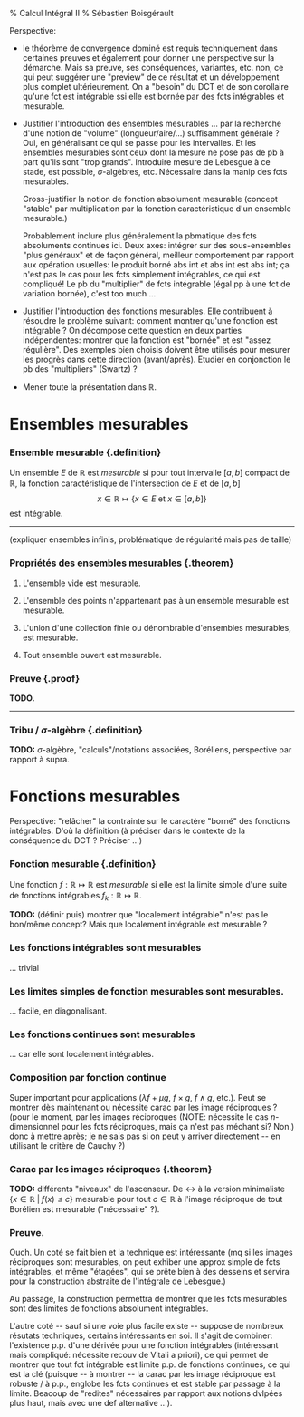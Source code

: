 % Calcul Intégral II
% Sébastien Boisgérault

Perspective:

  - le théorème de convergence dominé est requis techniquement dans certaines
    preuves et également pour donner une perspective sur la démarche.
    Mais sa preuve, ses conséquences, variantes, etc. non, ce qui peut
    suggérer une "preview" de ce résultat et un développement plus complet
    ultérieurement. On a "besoin" du DCT et de son corollaire qu'une fct
    est intégrable ssi elle est bornée par des fcts intégrables et mesurable.

  - Justifier l'introduction des ensembles mesurables ... par la recherche
    d'une notion de "volume" (longueur/aire/...) suffisamment générale ?
    Oui, en généralisant ce qui se passe pour les intervalles.
    Et les ensembles mesurables sont ceux dont la mesure ne pose pas de pb
    à part qu'ils sont "trop grands".
    Introduire mesure de Lebesgue à ce stade, est possible, 
    $\sigma$-algèbres, etc. Nécessaire dans la manip des fcts mesurables.

    Cross-justifier la notion de fonction absolument mesurable 
    (concept "stable" par multiplication par la fonction caractéristique
    d'un ensemble mesurable.)

    Probablement inclure plus généralement la pbmatique des fcts 
    absoluments continues ici. Deux axes: intégrer sur des sous-ensembles
    "plus généraux" et de façon général, meilleur comportement par rapport
    aux opération usuelles: le produit borné abs int et abs int est abs int;
    ça n'est pas le cas pour les fcts simplement intégrables, ce qui est
    compliqué! Le pb du "multiplier" de fcts intégrable (égal pp à une fct
    de variation bornée), c'est too much ...

  - Justifier l'introduction des fonctions mesurables. Elle contribuent
    à résoudre le problème suivant: comment montrer qu'une fonction est
    intégrable ? On décompose cette question en deux parties indépendentes: 
    montrer que la fonction est "bornée" et est "assez régulière".
    Des exemples bien choisis doivent être utilisés pour mesurer les
    progrès dans cette direction (avant/après). Etudier en conjonction
    le pb des "multipliers" (Swartz) ?

  - Mener toute la présentation dans $\mathbb{R}$.
   
Ensembles mesurables
================================================================================

### Ensemble mesurable {.definition}

Un ensemble $E$ de $\mathbb{R}$ est *mesurable* si pour tout intervalle
$[a, b]$ compact de $\mathbb{R}$, la fonction caractéristique de 
l'intersection de $E$ et de $[a, b]$ 
$$
x \in \mathbb{R} \mapsto \{x \in E \mbox{ et } x \in [a, b]\}
$$
est intégrable.

--------------------------------------------------------------------------------

(expliquer ensembles infinis, problématique de régularité mais pas de taille)


### Propriétés des ensembles mesurables {.theorem}

 1. L'ensemble vide est mesurable.

 2. L'ensemble des points n'appartenant pas à un ensemble mesurable est mesurable.

 3. L'union d'une collection finie ou dénombrable d'ensembles mesurables,
    est mesurable.

 4. Tout ensemble ouvert est mesurable.

### Preuve {.proof}

**TODO.**

--------------------------------------------------------------------------------

### Tribu / $\sigma$-algèbre {.definition}

**TODO:** $\sigma$-algèbre, "calculs"/notations associées, Boréliens, 
perspective par rapport à supra.


Fonctions mesurables
================================================================================

Perspective: "relâcher" la contrainte sur le caractère "borné" des fonctions
intégrables. D'où la définition (à préciser dans le contexte de la conséquence
du DCT ? Préciser ...)

### Fonction mesurable {.definition}
Une fonction $f:\mathbb{R} \mapsto \mathbb{R}$ est *mesurable* 
si elle est la limite simple d'une suite de fonctions intégrables 
$f_k:\mathbb{R} \mapsto \mathbb{R}$.

**TODO:** (définir puis) montrer que "localement intégrable" n'est pas le
bon/même concept? Mais que localement intégrable est mesurable ?

### Les fonctions intégrables sont mesurables

... trivial

### Les limites simples de fonction mesurables sont mesurables.

... facile, en diagonalisant.

### Les fonctions continues sont mesurables

... car elle sont localement intégrables.

### Composition par fonction continue

Super important pour applications ($\lambda f+ \mu g$, $f \times g$,
$f \wedge g$, etc.). Peut se montrer dès maintenant ou nécessite
carac par les image réciproques ? (pour le moment, par les images 
réciproques (NOTE: nécessite le cas $n$-dimensionnel pour les
fcts réciproques, mais ça n'est pas méchant si? Non.) donc à mettre après; 
je ne sais pas si on peut y arriver
directement -- en utilisant le critère de Cauchy ?)

### Carac par les images réciproques {.theorem}

**TODO:** différents "niveaux" de l'ascenseur. De $\leftrightarrow$ à la 
version minimaliste $\{x \in \mathbb{R} \; | \; f(x) \leq c\}$ mesurable
pour tout $c \in \mathbb{R}$ à l'image réciproque de tout Borélien est 
mesurable ("nécessaire" ?).

### Preuve. 

Ouch. Un coté se fait bien et la technique est intéressante 
(mq si les images réciproques sont mesurables, on peut exhiber une approx
simple de fcts intégrables, et même "étagées", qui se prête bien à des
desseins et servira pour la construction abstraite de l'intégrale de 
Lebesgue.)

Au passage, la construction permettra de montrer que les fcts mesurables
sont des limites de fonctions absolument intégrables.

L'autre coté -- sauf si une voie plus facile existe -- suppose de nombreux
résutats techniques, certains intéressants en soi. Il s'agit de combiner:
l'existence p.p. d'une dérivée pour une fonction intégrables (intéressant
mais compliqué: nécessite recouv de Vitali a priori), ce qui permet de 
montrer que tout fct intégrable est limite p.p. de fonctions continues,
ce qui est la clé (puisque -- à montrer -- la carac par les image réciproque
est robuste / à p.p., englobe les fcts continues et est stable par passage
à la limite. Beacoup de "redites" nécessaires par rapport aux notions dvlpées
plus haut, mais avec une def alternative ...).